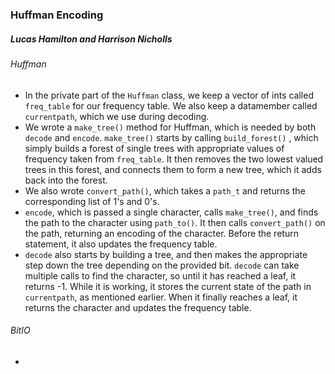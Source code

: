 ### Huffman Encoding

##### Lucas Hamilton and Harrison Nicholls

###### Huffman

- In the private part of the `Huffman` class, we keep a vector of ints called `freq_table` for our frequency table. We also keep a datamember called `currentpath`, which we use during decoding.
- We wrote a `make_tree()` method for Huffman, which is needed by both `decode` and `encode`. `make_tree()` starts by calling `build_forest()` , which simply builds a forest of single trees with appropriate values of frequency taken from `freq_table`. It then removes the two lowest valued trees in this forest, and connects them to form a new tree, which it adds back into the forest.
- We also wrote `convert_path()`, which takes a `path_t` and returns the corresponding list of 1's and 0's.
- `encode`, which is passed a single character, calls `make_tree()`, and finds the path to the character using `path_to()`. It then calls `convert_path()` on the path, returning an encoding of the character. Before the return statement, it also updates the frequency table.
- `decode` also starts by building a tree, and then makes the appropriate step down the tree depending on the provided bit. `decode` can take multiple calls to find the character, so until it has reached a leaf, it returns -1. While it is working, it stores the current state of the path in `currentpath`, as mentioned earlier. When it finally reaches a leaf, it returns the character and updates the frequency table. 

###### BitIO

- 

